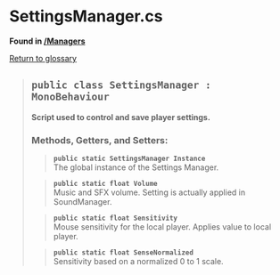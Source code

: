 # SettingsManager.cs
**Found in [/Managers](../BALLISTIC/Assets/Scripts/Managers/SettingsManager.cs)**

[Return to glossary](glossary.md)

> ## `public class SettingsManager : MonoBehaviour`
> **Script used to control and save player settings.**
> 
> ### **Methods, Getters, and Setters:**
>> **`public static SettingsManager Instance`**\
>> The global instance of the Settings Manager.
>> 
> 
>> **`public static float Volume`**\
>> Music and SFX volume. Setting is actually applied in SoundManager.
>> 
> 
>> **`public static float Sensitivity`**\
>> Mouse sensitivity for the local player. Applies value to local player.
>> 
> 
>> **`public static float SenseNormalized`**\
>> Sensitivity based on a normalized 0 to 1 scale.
>> 
> 
